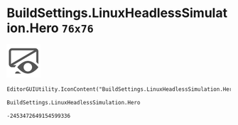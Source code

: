 # BuildSettings.LinuxHeadlessSimulation.Hero `76x76`
<img src="/img/BuildSettings.LinuxHeadlessSimulation.Hero.png" width=76 height=76>

``` CSharp
EditorGUIUtility.IconContent("BuildSettings.LinuxHeadlessSimulation.Hero")
```
```
BuildSettings.LinuxHeadlessSimulation.Hero
```
```
-2453472649154599336
```
